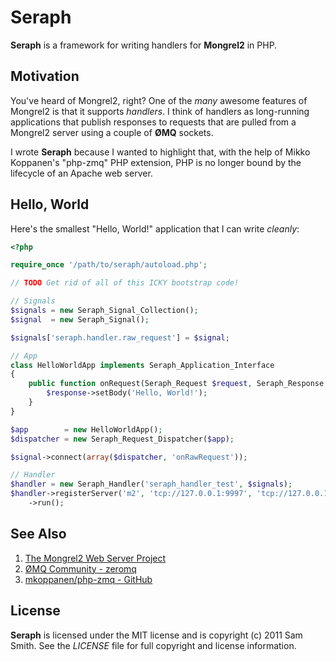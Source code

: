 # Seraph

**Seraph** is a framework for writing handlers for **Mongrel2** in PHP.

## Motivation

You've heard of Mongrel2, right? One of the *many* awesome features of Mongrel2 is that it supports *handlers*. I think of handlers as long-running applications that publish responses to requests that are pulled from a Mongrel2 server using a couple of **ØMQ** sockets.

I wrote **Seraph** because I wanted to highlight that, with the help of Mikko Koppanen's "php-zmq" PHP extension, PHP is no longer bound by the lifecycle of an Apache web server.

## Hello, World

Here's the smallest "Hello, World!" application that I can write *cleanly*:

```php
<?php

require_once '/path/to/seraph/autoload.php';

// TODO Get rid of all of this ICKY bootstrap code!

// Signals
$signals = new Seraph_Signal_Collection();
$signal  = new Seraph_Signal();

$signals['seraph.handler.raw_request'] = $signal;

// App
class HelloWorldApp implements Seraph_Application_Interface
{
    public function onRequest(Seraph_Request $request, Seraph_Response $response) {
        $response->setBody('Hello, World!');
    }
}

$app        = new HelloWorldApp();
$dispatcher = new Seraph_Request_Dispatcher($app);

$signal->connect(array($dispatcher, 'onRawRequest'));

// Handler
$handler = new Seraph_Handler('seraph_handler_test', $signals);
$handler->registerServer('m2', 'tcp://127.0.0.1:9997', 'tcp://127.0.0.1:9996')
    ->run();

```

## See Also

1. [The Mongrel2 Web Server Project](http://mongrel2.org/)
2. [ØMQ Community - zeromq](http://www.zeromq.org/community)
3. [mkoppanen/php-zmq - GitHub](https://github.com/mkoppanen/php-zmq)

## License

**Seraph** is licensed under the MIT license and is copyright (c) 2011 Sam
Smith. See the *LICENSE* file for full copyright and license information.
